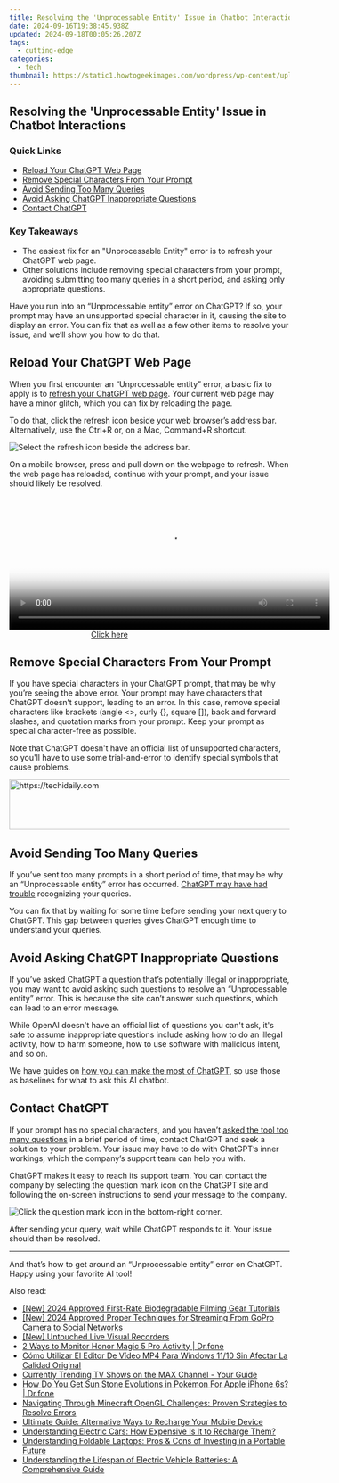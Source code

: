 ```yaml
---
title: Resolving the 'Unprocessable Entity' Issue in Chatbot Interactions
date: 2024-09-16T19:38:45.938Z
updated: 2024-09-18T00:05:26.207Z
tags:
  - cutting-edge
categories:
  - tech
thumbnail: https://static1.howtogeekimages.com/wordpress/wp-content/uploads/2023/05/52753097926_49a33c5d9b_o-1.jpg
---
```


## Resolving the 'Unprocessable Entity' Issue in Chatbot Interactions

### Quick Links

* [Reload Your ChatGPT Web Page](https://driver-error.techidaily.com/gtx-950-code-43-fixing-techniques-for-windows-11-users-expert-tips-and-tricks/)
* [Remove Special Characters From Your Prompt](https://fox-glue.techidaily.com/updated-charting-a-course-through-creative-professions/)
* [Avoid Sending Too Many Queries](https://some-knowledge.techidaily.com/new-find-your-custom-box-top-10-online-stores-offering-tailored-packaging/)
* [Avoid Asking ChatGPT Inappropriate Questions](https://facebook-video-recording.techidaily.com/new-in-2024-the-unseen-loss-rapid-video-expulsion/)
* [Contact ChatGPT](https://screen-video-capture.techidaily.com/updated-ultimate-selection-the-10-best-apps-for-smartphone-video-calls/)

### Key Takeaways

* The easiest fix for an "Unprocessable Entity" error is to refresh your ChatGPT web page.
* Other solutions include removing special characters from your prompt, avoiding submitting too many queries in a short period, and asking only appropriate questions.

 Have you run into an “Unprocessable entity” error on ChatGPT? If so, your prompt may have an unsupported special character in it, causing the site to display an error. You can fix that as well as a few other items to resolve your issue, and we’ll show you how to do that.

##  Reload Your ChatGPT Web Page

 When you first encounter an “Unprocessable entity” error, a basic fix to apply is to [refresh your ChatGPT web page](https://some-approaches.techidaily.com/2024-approved-turning-images-into-scenes-syncing-beats/). Your current web page may have a minor glitch, which you can fix by reloading the page.

 To do that, click the refresh icon beside your web browser’s address bar. Alternatively, use the Ctrl+R or, on a Mac, Command+R shortcut.

![Select the refresh icon beside the address bar.](https://static1.howtogeekimages.com/wordpress/wp-content/uploads/2023/10/1-refresh-chatgpt-site.png) 

 On a mobile browser, press and pull down on the webpage to refresh. When the web page has reloaded, continue with your prompt, and your issue should likely be resolved.

<!-- affiliate ads begin -->
<span id="1983551">
					<video width="576" height="240" style="cursor:pointer"
           poster="//a.impactradius-go.com/display-clicktoplayimage/1983551.png"
           onclick="if(!this.playClicked){this.play();this.setAttribute('controls',true);this.playClicked=true;}">
	   <source src="//a.impactradius-go.com/display-ad/22993-1983551">
	   <img src="//a.impactradius-go.com/display-clicktoplayimage/1983551.png" style="border: none; height: 100%; width: 100%; object-fit: contain">
	</video>
	<div style="width:360px;text-align:center"><a href="javascript:window.open(decodeURIComponent('https%3A%2F%2Fhomestyler.sjv.io%2Fc%2F5597632%2F1983551%2F22993'), '_blank');void(0);">Click here</a></div>
</span>
<img height="0" width="0" src="https://imp.pxf.io/i/5597632/1983551/22993" style="position:absolute;visibility:hidden;" border="0" />
<!-- affiliate ads end -->

##  Remove Special Characters From Your Prompt

 If you have special characters in your ChatGPT prompt, that may be why you’re seeing the above error. Your prompt may have characters that ChatGPT doesn’t support, leading to an error. In this case, remove special characters like brackets (angle <>, curly {}, square \[\]), back and forward slashes, and quotation marks from your prompt. Keep your prompt as special character-free as possible.

 Note that ChatGPT doesn't have an official list of unsupported characters, so you'll have to use some trial-and-error to identify special symbols that cause problems.

<!-- affiliate ads begin -->
<a href="https://appsumo.8odi.net/c/5597632/2118312/7443" target="_top" id="2118312">
  <img src="//a.impactradius-go.com/display-ad/7443-2118312" border="0" alt="https://techidaily.com" width="728" height="90"/>
</a>
<img height="0" width="0" src="https://appsumo.8odi.net/i/5597632/2118312/7443" style="position:absolute;visibility:hidden;" border="0" />
<!-- affiliate ads end -->

##  Avoid Sending Too Many Queries

 If you’ve sent too many prompts in a short period of time, that may be why an “Unprocessable entity” error has occurred. [ChatGPT may have had trouble](https://review-topics.techidaily.com/play-hevc-h-265-on-galaxy-xcover-7-is-it-possible-by-aiseesoft-video-converter-play-hevc-video-on-android/) recognizing your queries.

 You can fix that by waiting for some time before sending your next query to ChatGPT. This gap between queries gives ChatGPT enough time to understand your queries.

##  Avoid Asking ChatGPT Inappropriate Questions

 If you’ve asked ChatGPT a question that’s potentially illegal or inappropriate, you may want to avoid asking such questions to resolve an “Unprocessable entity” error. This is because the site can’t answer such questions, which can lead to an error message.

 While OpenAI doesn't have an official list of questions you can't ask, it's safe to assume inappropriate questions include asking how to do an illegal activity, how to harm someone, how to use software with malicious intent, and so on.

 We have guides on [how you can make the most of ChatGPT](https://facebook-clips.techidaily.com/updated-achieve-higher-interactions-mastering-the-art-of-square-videos-for-2024/), so use those as baselines for what to ask this AI chatbot.

##  Contact ChatGPT

 If your prompt has no special characters, and you haven’t [asked the tool too many questions](https://techtrends.techidaily.com/boost-engagement-how-to-include-a-pinterest-widget-on-facebook-page/) in a brief period of time, contact ChatGPT and seek a solution to your problem. Your issue may have to do with ChatGPT’s inner workings, which the company’s support team can help you with.

 ChatGPT makes it easy to reach its support team. You can contact the company by selecting the question mark icon on the ChatGPT site and following the on-screen instructions to send your message to the company.

![Click the question mark icon in the bottom-right corner.](https://static1.howtogeekimages.com/wordpress/wp-content/uploads/2023/10/2-contact-chatgpt.png) 

 After sending your query, wait while ChatGPT responds to it. Your issue should then be resolved.

---

 And that’s how to get around an “Unprocessable entity” error on ChatGPT. Happy using your favorite AI tool!

<ins class="adsbygoogle"
     style="display:block"
     data-ad-format="autorelaxed"
     data-ad-client="ca-pub-7571918770474297"
     data-ad-slot="1223367746"></ins>

<ins class="adsbygoogle"
     style="display:block"
     data-ad-client="ca-pub-7571918770474297"
     data-ad-slot="8358498916"
     data-ad-format="auto"
     data-full-width-responsive="true"></ins>

<span class="atpl-alsoreadstyle">Also read:</span>
<div><ul>
<li><a href="https://digital-screen-recording.techidaily.com/new-2024-approved-first-rate-biodegradable-filming-gear-tutorials/"><u>[New] 2024 Approved First-Rate Biodegradable Filming Gear Tutorials</u></a></li>
<li><a href="https://facebook-video-files.techidaily.com/new-2024-approved-proper-techniques-for-streaming-from-gopro-camera-to-social-networks/"><u>[New] 2024 Approved Proper Techniques for Streaming From GoPro Camera to Social Networks</u></a></li>
<li><a href="https://visual-screen-recording.techidaily.com/new-untouched-live-visual-recorders/"><u>[New] Untouched Live Visual Recorders</u></a></li>
<li><a href="https://android-location-track.techidaily.com/2-ways-to-monitor-honor-magic-5-pro-activity-drfone-by-drfone-virtual-android/"><u>2 Ways to Monitor Honor Magic 5 Pro Activity | Dr.fone</u></a></li>
<li><a href="https://some-knowledge.techidaily.com/como-utilizar-el-editor-de-video-mp4-para-windows-1110-sin-afectar-la-calidad-original/"><u>Cómo Utilizar El Editor De Vídeo MP4 Para Windows 11/10 Sin Afectar La Calidad Original</u></a></li>
<li><a href="https://tech-recovery.techidaily.com/currently-trending-tv-shows-on-the-max-channel-your-guide/"><u>Currently Trending TV Shows on the MAX Channel - Your Guide</u></a></li>
<li><a href="https://ios-pokemon-go.techidaily.com/how-do-you-get-sun-stone-evolutions-in-pokemon-for-apple-iphone-6s-drfone-by-drfone-virtual-ios/"><u>How Do You Get Sun Stone Evolutions in Pokémon For Apple iPhone 6s? | Dr.fone</u></a></li>
<li><a href="https://common-error.techidaily.com/navigating-through-minecraft-opengl-challenges-proven-strategies-to-resolve-errors/"><u>Navigating Through Minecraft OpenGL Challenges: Proven Strategies to Resolve Errors</u></a></li>
<li><a href="https://tech-renaissance.techidaily.com/ultimate-guide-alternative-ways-to-recharge-your-mobile-device/"><u>Ultimate Guide: Alternative Ways to Recharge Your Mobile Device</u></a></li>
<li><a href="https://some-skills.techidaily.com/understanding-electric-cars-how-expensive-is-it-to-recharge-them/"><u>Understanding Electric Cars: How Expensive Is It to Recharge Them?</u></a></li>
<li><a href="https://some-skills.techidaily.com/understanding-foldable-laptops-pros-and-cons-of-investing-in-a-portable-future/"><u>Understanding Foldable Laptops: Pros & Cons of Investing in a Portable Future</u></a></li>
<li><a href="https://some-skills.techidaily.com/understanding-the-lifespan-of-electric-vehicle-batteries-a-comprehensive-guide/"><u>Understanding the Lifespan of Electric Vehicle Batteries: A Comprehensive Guide</u></a></li>
</ul></div>

